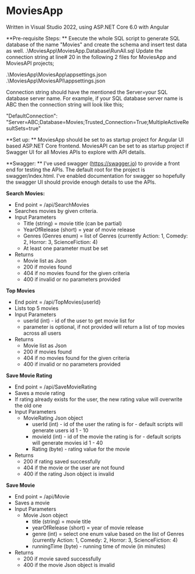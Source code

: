 # MoviesApp

Written in Visual Studio 2022, using ASP.NET Core 6.0 with Angular

**Pre-requisite Steps: **
Execute the whole SQL script to generate SQL database of the name "Movies" and create the schema and insert test data as well. .\MoviesApp\MoviesApp.Database\RunAll.sql
Update the connection string at line# 20 in the following 2 files for MoviesApp and MoviesAPI projects;

.\MoviesApp\MoviesApp\appsettings.json
.\MoviesApp\MoviesAPI\appsettings.json

Connection string should have the mentioned the Server=your SQL database server name. For example, if your SQL database server name is ABC then the connection string will look like this;

"DefaultConnection": "Server=ABC;Database=Movies;Trusted_Connection=True;MultipleActiveResultSets=true"


**Set up: **
MoviesApp should be set to as startup project for Angular UI based ASP.NET Core frontend.
MoviesAPI can be set to as startup project if Swagger UI for all Movies APIs to explore with API details.


**Swagger: **
I've used swagger (https://swagger.io) to provide a front end for testing the APIs. The default root for the project is swagger/index.html. I've enabled documentation for swagger so hopefully the swagger UI should provide enough details to use the APIs.

**Search Movies:**
 - End point = /api/SearchMovies
 - Searches movies by given criteria.
 - Input Parameters
	 - Title (string) = movie title (can be partial)
	 - YearOfRelease (short) = year of movie release
	 - Genres (Genres enum) = list of Genres (currently Action: 1, Comedy: 2, Horror: 3, ScienceFiction: 4)
	 - At least one parameter must be set
 - Returns
	 - Movie list as Json
	 - 200 if movies found
	 - 404 if no movies found for the given criteria
	 - 400 if invalid or no parameters provided

**Top Movies**
 - End point = /api/TopMovies{userId}
 - Lists top 5 movies
 - Input Parameters
	 - userId (int) - id of the user to get movie list for
	 - parameter is optional, if not provided will return a list of top movies across all users
 - Returns
 	 - Movie list as Json
	 - 200 if movies found
	 - 404 if no movies found for the given criteria
	 - 400 if invalid or no parameters provided

**Save Movie Rating**
 - End point = /api/SaveMovieRating
 - Saves a movie rating
 - If rating already exists for the user, the new rating value will overwrite the old one
 - Input Parameters
	 - MovieRating Json object
		 - userId (int) - id of the user the rating is for - default scripts will generate users id 1 - 10
		 - movieId (int) - id of the movie the rating is for - default scripts will generate movies id 1 - 40
		 - Rating (byte) - rating value for the movie
 - Returns
	 - 200 if rating saved successfully
	 - 404 if the movie or the user are not found
	 - 400 if the rating Json object is invalid

**Save Movie**
 - End point = /api/Movie
 - Saves a movie
 - Input Parameters
	 - Movie Json object
		 - title (string) = movie title
		 - yearOfRelease (short) = year of movie release
		 - genre (int) = select one enum value based on the list of Genres (currently Action: 1, Comedy: 2, Horror: 3, ScienceFiction: 4)
		 - runningTime (byte) - running time of movie (in minutes)
 - Returns
	 - 200 if movie saved successfully
	 - 400 if the movie Json object is invalid
